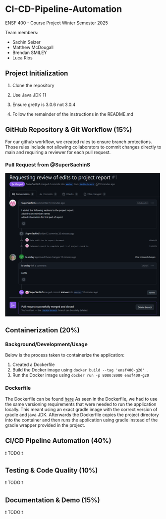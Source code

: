 # CI-CD-Pipeline-Automation

ENSF 400 - Course Project
Winter Semester 2025

Team members:

- Sachin Seizer
- Matthew McDougall
- Brendan SMILEY
- Luca Rios

## Project Initialization

1. Clone the repository

2. Use Java JDK 11

3. Ensure gretty is 3.0.6 not 3.0.4
4. Follow the remainder of the instructions in the README.md

## GitHub Repository & Git Workflow (15%)

For our github workflow, we created rules to ensure branch protections. Those rules include not allowing collaborators to commit changes directly to main and requiring a reviewer for each pull request.

### Pull Request from @SuperSachinS

<img src="report-media\PullRequest-Sachin.png" width=500>

## Containerization (20%)

### Background/Development/Usage

Below is the process taken to containerize the application:

1. Created a Dockerfile
2. Build the Docker image using `docker build --tag 'ensf400-g20' .`
3. Run the Docker image using `docker run -p 8080:8080 ensf400-g20`

### Dockerfile

The Dockerfile can be found [here](./Dockerfile)
As seen in the Dockerfile, we had to use the same versioning requirements that were needed to run the application locally. This meant using an exact gradle image with the correct version of gradle and java JDK. Afterwards the Dockerfile copies the project directory into the container and then runs the application using gradle instead of the gradle wrapper provided in the project.

## CI/CD Pipeline Automation (40%)

❗ TODO ❗

## Testing & Code Quality (10%)

❗ TODO ❗

## Documentation & Demo (15%)

❗ TODO ❗
